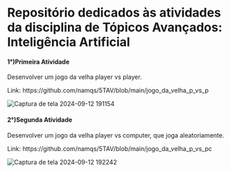 <h1>Repositório dedicados às atividades da disciplina de Tópicos Avançados: Inteligência Artificial</h1>

<h4>1°)Primeira Atividade</h4>
<p>Desenvolver um jogo da velha player vs player.</p>
<p>Link: https://github.com/namqs/5TAV/blob/main/jogo_da_velha_p_vs_p</p>

![Captura de tela 2024-09-12 191154](https://github.com/user-attachments/assets/a2605ab9-c9f7-4248-8378-a229dfb57f47)
<h4>2°)Segunda Atividade </h4>
<p>Desenvolver um jogo da velha player vs computer, que joga aleatoriamente.</p>
<p>Link: https://github.com/namqs/5TAV/blob/main/jogo_da_velha_p_vs_pc </p>


![Captura de tela 2024-09-12 192242](https://github.com/user-attachments/assets/1e25f8a3-ccb4-4cae-a0c6-1c1b3d609be9)
